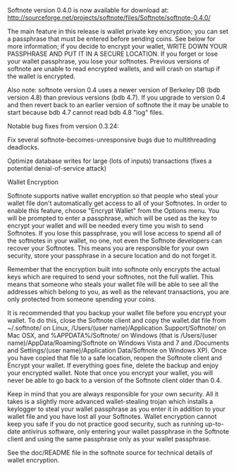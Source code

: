 Softnote version 0.4.0 is now available for download at:
http://sourceforge.net/projects/softnote/files/Softnote/softnote-0.4.0/

The main feature in this release is wallet private key encryption;
you can set a passphrase that must be entered before sending coins.
See below for more information; if you decide to encrypt your wallet,
WRITE DOWN YOUR PASSPHRASE AND PUT IT IN A SECURE LOCATION. If you
forget or lose your wallet passphrase, you lose your softnotes.
Previous versions of softnote are unable to read encrypted wallets,
and will crash on startup if the wallet is encrypted.

Also note: softnote version 0.4 uses a newer version of Berkeley DB
(bdb version 4.8) than previous versions (bdb 4.7). If you upgrade
to version 0.4 and then revert back to an earlier version of softnote
the it may be unable to start because bdb 4.7 cannot read bdb 4.8
"log" files.


Notable bug fixes from version 0.3.24:

Fix several softnote-becomes-unresponsive bugs due to multithreading
deadlocks.

Optimize database writes for large (lots of inputs) transactions
(fixes a potential denial-of-service attack)


Wallet Encryption

Softnote supports native wallet encryption so that people who steal your
wallet file don't automatically get access to all of your Softnotes.
In order to enable this feature, choose "Encrypt Wallet" from the
Options menu.  You will be prompted to enter a passphrase, which
will be used as the key to encrypt your wallet and will be needed
every time you wish to send Softnotes.  If you lose this passphrase,
you will lose access to spend all of the softnotes in your wallet,
no one, not even the Softnote developers can recover your Softnotes.
This means you are responsible for your own security, store your
passphrase in a secure location and do not forget it.

Remember that the encryption built into softnote only encrypts the
actual keys which are required to send your softnotes, not the full
wallet.  This means that someone who steals your wallet file will
be able to see all the addresses which belong to you, as well as the
relevant transactions, you are only protected from someone spending
your coins.

It is recommended that you backup your wallet file before you
encrypt your wallet.  To do this, close the Softnote client and
copy the wallet.dat file from ~/.softnote/ on Linux, /Users/(user
name)/Application Support/Softnote/ on Mac OSX, and %APPDATA%/Softnote/
on Windows (that is /Users/(user name)/AppData/Roaming/Softnote on
Windows Vista and 7 and /Documents and Settings/(user name)/Application
Data/Softnote on Windows XP).  Once you have copied that file to a
safe location, reopen the Softnote client and Encrypt your wallet.
If everything goes fine, delete the backup and enjoy your encrypted
wallet.  Note that once you encrypt your wallet, you will never be
able to go back to a version of the Softnote client older than 0.4.

Keep in mind that you are always responsible for your own security.
All it takes is a slightly more advanced wallet-stealing trojan which
installs a keylogger to steal your wallet passphrase as you enter it
in addition to your wallet file and you have lost all your Softnotes.
Wallet encryption cannot keep you safe if you do not practice
good security, such as running up-to-date antivirus software, only
entering your wallet passphrase in the Softnote client and using the
same passphrase only as your wallet passphrase.

See the doc/README file in the softnote source for technical details
of wallet encryption.
